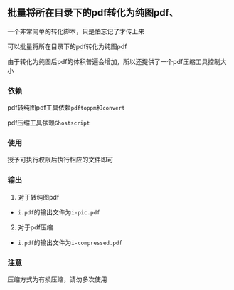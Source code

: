 ##  批量将所在目录下的pdf转化为纯图pdf、

一个非常简单的转化脚本，只是怕忘记了才传上来

可以批量将所在目录下的pdf转化为纯图pdf

由于转化为纯图后pdf的体积普遍会增加，所以还提供了一个pdf压缩工具控制大小

### 依赖

pdf转纯图pdf工具依赖`pdftoppm`和`convert`

pdf压缩工具依赖`Ghostscript`

### 使用

授予可执行权限后执行相应的文件即可

### 输出

1. 对于转纯图pdf
- `i.pdf`的输出文件为`i-pic.pdf`
2. 对于pdf压缩
- `i.pdf`的输出文件为`i-compressed.pdf`

### 注意

压缩方式为有损压缩，请勿多次使用
